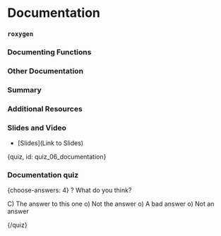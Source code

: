 
# Documentation

<!-- Google Slide ID -->
<!-- SLIDEID -->

<!-- Include a slide PNG with Page_ID from this Slide Deck: -->
<!-- ![](https://docs.google.com/presentation/d/SLIDEID/export/png?id=SLIDEID&pageid=PAGE_ID) -->
<!-- or use  `didactr::gs_slide_df("SLIDEID")$png_markdown` -->

### `roxygen`

### Documenting Functions

### Other Documentation

### Summary

### Additional Resources

### Slides and Video

<!-- ![Documentation](YouTube Link) -->

  - [Slides](Link to Slides)

{quiz, id: quiz_06_documentation}

### Documentation quiz

{choose-answers: 4} 
? What do you think?


C) The answer to this one
o) Not the answer
o) A bad answer
o) Not an answer

{/quiz}
